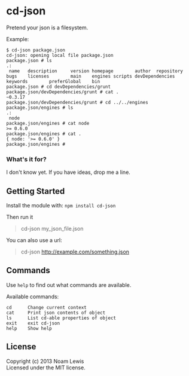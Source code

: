 # cd-json

Pretend your json is a filesystem.

Example:

    $ cd-json package.json
    cd-json: opening local file package.json
    package.json # ls
    .:
     name   description     version homepage        author  repository      bugs    licenses        main    engines scripts devDependencies keywords        preferGlobal    bin
    package.json # cd devDependencies/grunt
    package.json/devDependencies/grunt # cat .
    ~0.3.17
    package.json/devDependencies/grunt # cd ../../engines
    package.json/engines # ls
    .:
     node
    package.json/engines # cat node
    >= 0.6.0
    package.json/engines # cat .
    { node: '>= 0.6.0' }
    package.json/engines #

### What's it for?

I don't know yet. If you have ideas, drop me a line.

## Getting Started

Install the module with: `npm install cd-json`

Then run it

> cd-json my_json_file.json

You can also use a url:

> cd-json http://example.com/something.json

## Commands

Use `help` to find out what commands are available.

Available commands:

    cd      Change current context
    cat     Print json contents of object
    ls      List cd-able properties of object
    exit    exit cd-json
    help    Show help


## License
Copyright (c) 2013 Noam Lewis  
Licensed under the MIT license.
